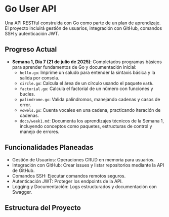# Go User API

Una API RESTful construida con Go como parte de un plan de aprendizaje. El proyecto incluirá gestión de usuarios, integración con GitHub, comandos SSH y autenticación JWT.

## Progreso Actual
- **Semana 1, Día 7 (21 de julio de 2025)**: Completados programas básicos para aprender fundamentos de Go y documentación inicial:
  - `hello.go`: Imprime un saludo para entender la sintaxis básica y la salida por consola.
  - `circle.go`: Calcula el área de un círculo usando el paquete `math`.
  - `factorial.go`: Calcula el factorial de un número con funciones y bucles.
  - `palindrome.go`: Valida palíndromos, manejando cadenas y casos de error.
  - `vowels.go`: Cuenta vocales en una cadena, practicando iteración de cadenas.
  - `docs/week1.md`: Documenta los aprendizajes técnicos de la Semana 1, incluyendo conceptos como paquetes, estructuras de control y manejo de errores.

## Funcionalidades Planeadas
- Gestión de Usuarios: Operaciones CRUD en memoria para usuarios.
- Integración con GitHub: Crear issues y listar repositorios mediante la API de GitHub.
- Comandos SSH: Ejecutar comandos remotos seguros.
- Autenticación JWT: Proteger los endpoints de la API.
- Logging y Documentación: Logs estructurados y documentación con Swagger.

## Estructura del Proyecto